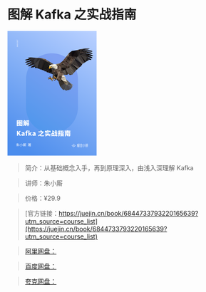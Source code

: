 # 图解 Kafka 之实战指南

![img](../../assets/16a9d7ca96cf1e2f~tplv-t2oaga2asx-no-mark_280_280_200_280.png)

> 简介：从基础概念入手，再到原理深入，由浅入深理解 Kafka

> 讲师：朱小厮

> 价格：¥29.9

> [官方链接：https://juejin.cn/book/6844733793220165639?utm_source=course_list](https://juejin.cn/book/6844733793220165639?utm_source=course_list)

> [阿里网盘：]()

> [百度网盘：]()

> [夸克网盘：]()
